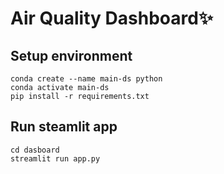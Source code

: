 # Air Quality Dashboard✨

## Setup environment

```
conda create --name main-ds python
conda activate main-ds
pip install -r requirements.txt
```

## Run steamlit app

```
cd dasboard
streamlit run app.py
```
